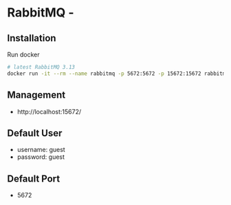 # RabbitMQ - 

## Installation
Run docker 
```bash
# latest RabbitMQ 3.13
docker run -it --rm --name rabbitmq -p 5672:5672 -p 15672:15672 rabbitmq:3.13-management
```

## Management
- http://localhost:15672/

## Default User
- username: guest
- password: guest

## Default Port
- 5672